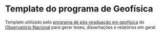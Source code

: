 # Template do programa de Geofísica

Template utilizado pelo [programa de pós-graduação em geofísica](http://www.on.br/index.php/pt-br/programas-academicos/geofisica.html)
do [Observatório Nacional](http://www.on.br/index.php/pt-br/) para gerar teses, dissertações e relatórios em geral.
